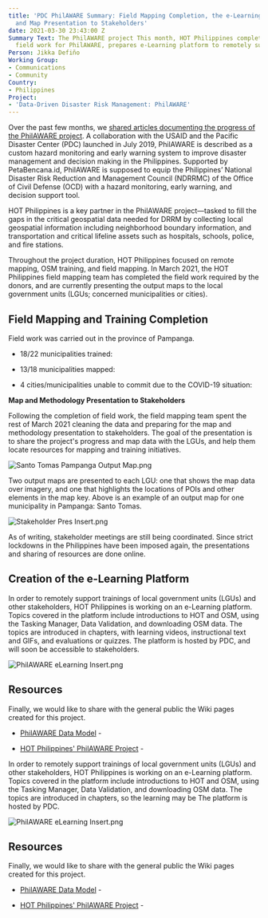 ```yaml
---
title: 'PDC PhilAWARE Summary: Field Mapping Completion, the e-Learning Platform,
  and Map Presentation to Stakeholders'
date: 2021-03-30 23:43:00 Z
Summary Text: The PhilAWARE project This month, HOT Philippines completed the required
  field work for PhilAWARE, prepares e-Learning platform to remotely support trainings.
Person: Jikka Defiño
Working Group:
- Communications
- Community
Country:
- Philippines
Project:
- 'Data-Driven Disaster Risk Management: PhilAWARE'
---
```


Over the past few months, we [shared articles documenting the progress of the PhilAWARE project](https://www.hotosm.org/projects/data-driven-disaster-risk-management-philaware/). A collaboration with the USAID and the Pacific Disaster Center (PDC) launched in July 2019, PhilAWARE is described as a custom hazard monitoring and early warning system to improve disaster management and decision making in the Philippines.  Supported by PetaBencana.id, PhilAWARE is supposed to equip the Philippines’ National Disaster Risk Reduction and Management Council (NDRRMC) of the Office of Civil Defense (OCD) with a hazard monitoring, early warning, and decision support tool.

HOT Philippines is a key partner in the PhilAWARE project—tasked to fill the gaps in the critical geospatial data needed for DRRM by collecting local geospatial information including neighborhood boundary information, and transportation and critical lifeline assets such as hospitals, schools, police, and fire stations.

Throughout the project duration, HOT Philippines focused on remote mapping, OSM training, and field mapping. In March 2021, the HOT Philippines field mapping team has completed the field work required by the donors, and are currently presenting the output maps to the local government units (LGUs; concerned municipalities or cities).

## Field Mapping and Training Completion

Field work was carried out in the province of Pampanga.

* 18/22 municipalities trained:

* 13/18 municipalities mapped:

* 4 cities/municipalities unable to commit due to the COVID-19 situation:

**Map and Methodology Presentation to Stakeholders**

Following the completion of field work, the field mapping team spent the rest of March 2021 cleaning the data and preparing for the map and methodology presentation to stakeholders. The goal of the presentation is to share the project's progress and map data with the LGUs, and help them locate resources for mapping and training initiatives.

![Santo Tomas Pampanga Output Map.png](/uploads/Santo%20Tomas%20Pampanga%20Output%20Map.png)

Two output maps are presented to each LGU: one that shows the map data over imagery, and one that highlights the locations of POIs and other elements in the map key. Above is an example of an output map for one municipality in Pampanga: Santo Tomas.

![Stakeholder Pres Insert.png](/uploads/Stakeholder%20Pres%20Insert.png)

As of writing, stakeholder meetings are still being coordinated. Since strict lockdowns in the Philippines have been imposed again, the presentations and sharing of resources are done online.

## Creation of the e-Learning Platform

In order to remotely support trainings of local government units (LGUs) and other stakeholders, HOT Philippines is working on an e-Learning platform. Topics covered in the platform include introductions to HOT and OSM, using the Tasking Manager, Data Validation, and downloading OSM data. The topics are introduced in chapters, with learning videos, instructional text and GIFs, and evaluations or quizzes. The platform is hosted by PDC, and will soon be accessible to stakeholders.

![PhilAWARE eLearning Insert.png](/uploads/PhilAWARE%20eLearning%20Insert.png)

## Resources

Finally, we would like to share with the general public the Wiki pages created for this project.

* [PhilAWARE Data Model](https://wiki.openstreetmap.org/wiki/PhilAWARE_Data_Model) -

* [HOT Philippines' PhilAWARE Project](https://wiki.openstreetmap.org/wiki/HOT-Philippines%27_PhilAWARE_Project) -

In order to remotely support trainings of local government units (LGUs) and other stakeholders, HOT Philippines is working on an e-Learning platform. Topics covered in the platform include introductions to HOT and OSM, using the Tasking Manager, Data Validation, and downloading OSM data. The topics are introduced in chapters, so the learning may be The platform is hosted by PDC.

![PhilAWARE eLearning Insert.png](https://manage.siteleaf.com/api/v2/sites/5a708acdd838894824c43445/source/_uploads/PhilAWARE%20eLearning%20Insert.png?download)

## Resources

Finally, we would like to share with the general public the Wiki pages created for this project.

* [PhilAWARE Data Model](https://wiki.openstreetmap.org/wiki/PhilAWARE_Data_Model) -

* [HOT Philippines' PhilAWARE Project](https://wiki.openstreetmap.org/wiki/HOT-Philippines%27_PhilAWARE_Project) -